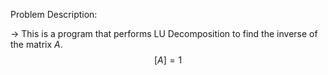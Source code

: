 Problem Description:  

-> This is a program that performs LU Decomposition to find the inverse of the matrix $A$.  
$$\left[ A \right] = 1$$
